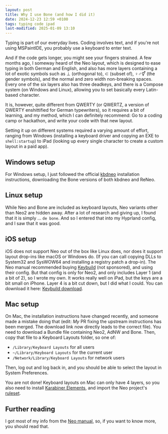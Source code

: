 ```yaml
---
layout: post
title: Why I use Bone (and how I did it)
date: 2024-12-23 12:59 +0100
tags: typing code ipad
last-modified: 2025-01-09 13:10
---
```

Typing is part of our everyday lives. Coding involves text, and if you're not using MSPaintIDE, you probably use a keyboard to enter text.

And if the code gets longer, you might see your fingers strained. A few months ago, I someway heard of the Neo layout, which is designed to ease typing in both German and English, and also has more layers containing a lot of exotic symbols such as ⊥ (orthogonal to), ⊂ (subset of), ♀♂⚥ (the gender symbols), and the normal and zero width non-breaking spaces. Every one of the six layers also has three deadkeys, and there is a Compose system (on Windows and Linux), allowing you to set basically every Latin-based character.

It is, however, quite different from QWERTY (or QWERTZ, a version of QWERTY enshittified for German typewriters), so it requires a bit of learning, and my method, which I can definitely recommend: Go to a coding camp or hackathon, and write your code with that new layout.

Setting it up on different systems required a varying amount of effort, ranging from Windows (installing a keyboard driver and copying an EXE to `shell:startup`) to iPad (looking up every single character to create a custom layout in a paid app).

## Windows setup
For Windows setup, I just followed the official [kbdneo] installation instructions, downloading the Bone versions of both kbdneo and ReNeo.

## Linux setup
While Neo and Bone are included as keyboard layouts, Neo variants other than Neo2 are hidden away. After a lot of research and giving up, I found that it is simply ... `de bone`. And so I entered that into my Hyprland config, and I saw that it was good.

## iOS setup
iOS does not support Neo out of the box like Linux does, nor does it support layout drop-ins like macOS or Windows do. (If you can call copying DLLs to System32 and SysWOW64 and installing a registry patch a drop-in). The Neo manual recommended buying [Keybuild] (not sponsored), and using their config. But that config is only for Neo2, and only includes Layer 1 (and a bit of 2), so I wrote my own.
It works really well on iPad, but the keys are a bit small on iPhone. Layer 4 is a bit cut down, but I did what I could. You can download it here: <a href="https://gist.githubusercontent.com/libewa/e62244a567cc235ebd05b18e7d1ea1bb/raw/03c162250065fc631b1cc22ededed78f5e95d0ed/bone.keybuild" download >Keybuild download</a>.

## Mac setup
On Mac, the installation instructions have changed recently, and someone made a mistake doing that (edit: *My* PR fixing the upstream instructions has been merged. The download link now directly leads to the correct file). You need to download a Bundle file containing Neo2, AdNW and Bone. Then, copy that file to a Keyboard Layouts folder, so one of:
- `/Library/Keyboard Layouts` for all users
- `~/Library/Keyboard Layouts` for the current user
- `/Network/Library/Keyboard Layouts` for network users

Then, log out and log back in, and you should be able to select the layout in System Preferences.

You are not done! Keyboard layouts on Mac can only have 4 layers, so you also need to install [Karabiner Elements], and import the Neo project's [ruleset].

## Further reading
I got most of my info from the [Neo manual], so, if you want to know more, you should read that.

[Neo manual]: https://neo-layout.org/
[kbdneo]: https://neo-layout.org/Einrichtung/kbdneo
[Keybuild]: https://apps.apple.com/de/app/keybuild/id1547174534
[Karabiner Elements]: https://karabiner-elements.pqrs.org/
[ruleset]: https://ke-complex-modifications.pqrs.org/#neo2